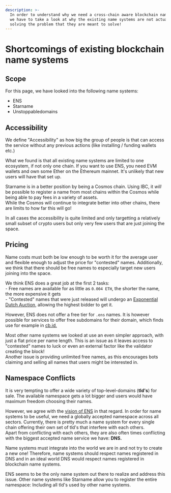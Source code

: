 ```yaml
---
description: >-
  In order to understand why we need a cross-chain aware blockchain name system
  we have to take a look at why the existing name systems are not actually
  solving the problem that they are meant to solve!
---
```


# Shortcomings of existing blockchain name systems

## Scope

For this page, we have looked into the following name systems:

* ENS
* Starname
* Unstoppabledomains

## Accessibility

We define "Accessibility" as how big the group of people is that can access the service without any previous actions (like installing / funding wallets etc.)

What we found is that all existing name systems are limited to one ecosystem, if not only one chain. If you want to use ENS, you need EVM wallets and own some Ether on the Ethereum mainnet. It's unlikely that new users will have that set up.

Starname is in a better position by being a Cosmos chain. Using IBC, it _will_ be possible to register a name from most chains within the Cosmos while being able to pay fees in a variety of assets.\
While the Cosmos will continue to integrate better into other chains, there are limits to how far this will go!

In all cases the accessibility is quite limited and only targetting a relatively small subset of crypto users but only very few users that are just joining the space.

## Pricing

Name costs must both be low enough to be worth it for the average user and flexible enough to adjust the price for "contested" names. Additionally, we think that there should be free names to especially target new users joining into the space.

We think ENS does a great job at the first 2 tasks: \
\- Free names are available for as little as `0.004 ETH`, the shorter the name, the more expensive it gets\
\- "Contested" names that were just released will undergo an [Exponential Dutch Auction](https://artblocks.wiki/Community/Dutch-Auction-Results#different-types-of-dutch-auctions), allowing the highest bidder to get it.

However, ENS does not offer a free tier for `.ens` names. It is however possible for services to offer free subdomains for their domain, which finds use for example in [cb.id.](https://help.coinbase.com/en/wallet/managing-account/coinbase-ens-support)



Most other name systems we looked at use an even simpler approach, with just a flat price per name length. This is an issue as it leaves access to "contested" names to luck or even an external factor like the validator creating the block!\
Another issue is providing unlimited free names, as this encourages bots claiming and selling all names that users might be interested in.

## Namespace Conflicts

It is very tempting to offer a wide variety of top-level-domains (**tld's**) for sale. The available namespace gets a lot bigger and users would have maximum freedom choosing their names.

However, we agree with the [vision of ENS](https://medium.com/the-ethereum-name-service/why-ens-doesnt-create-more-tlds-responsible-citizenship-in-the-global-namespace-7e66658fe2b1) in that regard. In order for name systems to be useful, we need a globally accepted namespace across all sectors. Currently, there is pretty much a name system for every single chain offering their own set of tld's that interfere with each others.\
Apart from conflicting with each others, they are also often times conflicting with the biggest accepted name service we have: **DNS.**&#x20;

Name systems must integrate into the world we are in and not try to create a new one! Therefore, name systems should respect names registered in DNS and in an ideal world DNS would respect names registered in blockchain name systems.



ENS seems to be the only name system out there to realize and address this issue. Other name systems like Starname allow you to register the entire namespace: Including all tld's used by other name systems.

##





